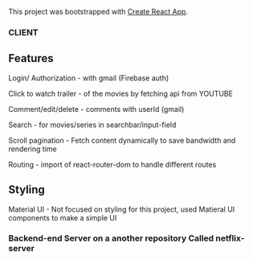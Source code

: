 This project was bootstrapped with [Create React App](https://github.com/facebook/create-react-app).
### CLIENT
## Features
Login/ Authorization - with gmail (Firebase auth)

Click to watch trailer - of the movies by fetching api from YOUTUBE

Comment/edit/delete - comments with userId (gmail)

Search - for movies/series in searchbar/input-field

Scroll pagination - Fetch content dynamically to save bandwidth and rendering time

Routing - import of react-router-dom to handle different routes 

## Styling

Material UI - Not focused on styling for this project, used Matieral UI components to make a simple UI


### Backend-end Server on a another repository Called netflix-server


